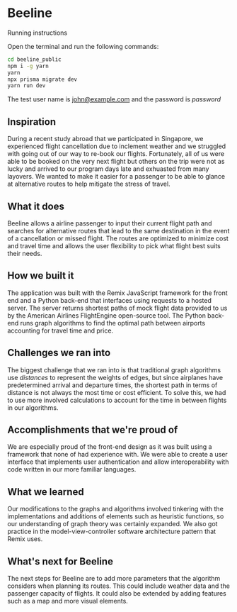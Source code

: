 # Beeline

Running instructions 

Open the terminal and run the following commands:
```bash
cd beeline_public
npm i -g yarn
yarn 
npx prisma migrate dev
yarn run dev
````
The test user name is john@example.com and the password is _password_

## Inspiration
During a recent study abroad that we participated in Singapore, we experienced flight cancellation due to inclement weather and we struggled with going out of our way to re-book our flights. Fortunately, all of us were able to be booked on the very next flight but others on the trip were not as lucky and arrived to our program days late and exhuasted from many layovers. We wanted to make it easier for a passenger to be able to glance at alternative routes to help mitigate the stress of travel. 

## What it does
Beeline allows a airline passenger to input their current flight path and searches for alternative routes that lead to the same destination in the event of a cancellation or missed flight. The routes are optimized to minimize cost and travel time and allows the user flexibility to pick what flight best suits their needs.

## How we built it
The application was built with the Remix JavaScript framework for the front end and a Python back-end that interfaces using requests to a hosted server. The server returns shortest paths of mock flight data provided to us by the American Airlines FlightEngine open-source tool.  The Python back-end runs graph algorithms to find the optimal path between airports accounting for travel time and price. 

## Challenges we ran into
The biggest challenge that we ran into is that traditional graph algorithms use _distances_ to represent the weights of edges, but since airplanes have predetermined arrival and departure times, the shortest path in terms of distance is not always the most time or cost efficient. To solve this, we had to use more involved calculations to account for the time in between flights in our algorithms. 

## Accomplishments that we're proud of
We are especially proud of the front-end design as it was built using a framework that none of had experience with. We were able to create a user interface that implements user authentication and allow interoperability with code written in our more familiar languages. 

## What we learned
Our modifications to the graphs and algorithms involved tinkering with the implementations and additions of elements such as heuristic functions, so our understanding of graph theory was certainly expanded. We also got practice in the model-view-controller software architecture pattern that Remix uses. 

## What's next for Beeline
The next steps for Beeline are to add more parameters that the algorithm considers when planning its routes. This could include weather data and the passenger capacity of flights. It could also be extended by adding features such as a map and more visual elements.
